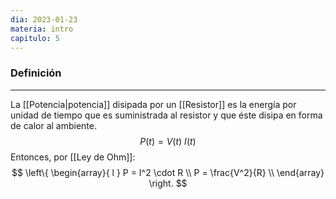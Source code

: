 ```yaml
---
dia: 2023-01-23
materia: intro
capitulo: 5
---
```

### Definición
---
La [[Potencia|potencia]] disipada por un [[Resistor]] es la energía por unidad de tiempo que es suministrada al resistor y que éste disipa en forma de calor al ambiente.
$$ P(t) = V(t) ~ I(t) $$
Entonces, por [[Ley de Ohm]]:
$$ 
\left\{ 
\begin{array}{ l } 
P = I^2 \cdot R \\
P = \frac{V^2}{R} \\
\end{array} \right.
$$
